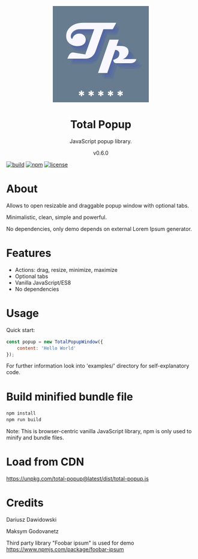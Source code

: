 <p align="center">
<img src="https://raw.githubusercontent.com/dariuszdawidowski/total-popup/main/total-popup-logo.png">
</p>
<h1 align="center">
Total Popup
</h1>
<p align="center">
JavaScript popup library. 
</p>
<p align="center">
v0.6.0
</p>

[![build](https://github.com/dariuszdawidowski/total-popup/actions/workflows/build.yml/badge.svg)](https://github.com/dariuszdawidowski/total-popup/actions/workflows/build.yml)
[![npm](https://img.shields.io/npm/v/total-popup)](https://www.npmjs.com/package/total-popup)
[![license](https://img.shields.io/github/license/dariuszdawidowski/total-popup?color=9cf)](./LICENSE)

# About

Allows to open resizable and draggable popup window with optional tabs.

Minimalistic, clean, simple and powerful.

No dependencies, only demo depends on external Lorem Ipsum generator.

# Features

- Actions: drag, resize, minimize, maximize
- Optional tabs
- Vanilla JavaScript/ES8
- No dependencies

# Usage

Quick start:

```javascript
const popup = new TotalPopupWindow({
    content: 'Hello World'
});
```

For further information look into 'examples/' directory for self-explanatory code.

# Build minified bundle file

```bash
npm install
npm run build
```
Note: This is browser-centric vanilla JavaScript library, npm is only used to minify and bundle files.

# Load from CDN

https://unpkg.com/total-popup@latest/dist/total-popup.js

# Credits

Dariusz Dawidowski

Maksym Godovanetz

Third party library "Foobar ipsum" is used for demo https://www.npmjs.com/package/foobar-ipsum